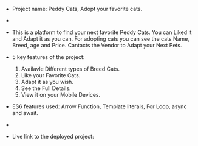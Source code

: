 - Project name: Peddy Cats, Adopt your favorite cats.
- 
- This is a platform to find your next favorite Peddy Cats. You can Liked it and Adapt it as you can. For adopting cats you can see the cats Name, Breed, age and Price. Cantacts the
  Vendor to Adapt your Next Pets.
  
- 5 key features of the project:
  1. Availavle Different types of Breed Cats.
  2. Like your Favorite Cats.
  3. Adapt it as you wish.
  4. See the Full Details.
  5. View it on your Mobile Devices.
  
- ES6 features used: Arrow Function, Template literals, For Loop, async and await.
- 
- Live link to the deployed project: 
